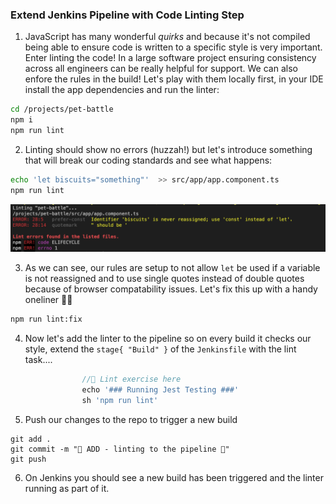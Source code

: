 ### Extend Jenkins Pipeline with Code Linting Step

1. JavaScript has many wonderful _quirks_ and because it's not compiled being able to ensure code is written to a specific style is very important. Enter linting the code! In a large software project ensuring consistency across all engineers can be really helpful for support. We can also enfore the rules in the build! Let's play with them locally first, in your IDE install the app dependencies and run the linter:

```bash
cd /projects/pet-battle
npm i
npm run lint
```

2. Linting should show no errors (huzzah!) but let's introduce something that will break our coding standards and see what happens:

```bash
echo 'let biscuits="something"'  >> src/app/app.component.ts 
npm run lint
```
![lint-err](./images/lint-err.png)

3. As we can see, our rules are setup to not allow `let` be used if a variable is not reassigned and to use single quotes instead of double quotes because of browser compatability issues. Let's fix this up with a handy oneliner 💪🔥

```bash
npm run lint:fix
```

4. Now let's add the linter to the pipeline so on every build it checks our style, extend the `stage{ "Build" }` of the `Jenkinsfile` with the lint task....

```groovy
                //💅 Lint exercise here
                echo '### Running Jest Testing ###'
                sh 'npm run lint'
```

5. Push our changes to the repo to trigger a new build

```
git add .
git commit -m "💅 ADD - linting to the pipeline 💅"
git push
```

6. On Jenkins you should see a new build has been triggered and the linter running as part of it.
